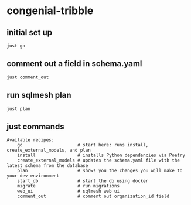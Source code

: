 # congenial-tribble

## initial set up
```
just go
```

## comment out a field in schema.yaml
```
just comment_out
```

## run sqlmesh plan
```
just plan
```

## just commands
```
Available recipes:
    go                     # start here: runs install, create_external_models, and plan
    install                # installs Python dependencies via Poetry
    create_external_models # updates the schema.yaml file with the latest schema from the database
    plan                   # shows you the changes you will make to your dev environment
    start_db               # start the db using docker
    migrate                # run migrations
    web_ui                 # sqlmesh web ui
    comment_out            # comment out organization_id field
```
